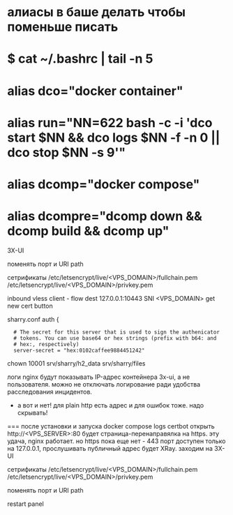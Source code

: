 # алиасы в баше делать чтобы поменьше писать
#
# $ cat ~/.bashrc | tail -n 5
# alias dco="docker container"
# alias run="NN=622 bash -c -i 'dco start $NN && dco logs $NN -f -n 0 || dco stop $NN -s 9'"
# alias dcomp="docker compose"
# alias dcompre="dcomp down && dcomp build && dcomp up"


3X-UI 

поменять порт
и URI path

сетрификаты
/etc/letsencrypt/live/<VPS_DOMAIN>/fullchain.pem
/etc/letsencrypt/live/<VPS_DOMAIN>/privkey.pem

inbound vless
client - flow
dest 127.0.0.1:10443
SNI <VPS_DOMAIN>
get new cert button

sharry.conf
    auth {

      # The secret for this server that is used to sign the authenicator
      # tokens. You can use base64 or hex strings (prefix with b64: and
      # hex:, respectively)
      server-secret = "hex:0102caffee9884451242"

chown 10001 srv/sharry/h2_data srv/sharry/files

логи nginx будут показывать IP-адрес контейнера 3x-ui, а не пользователя. можно не отключать логирование ради удобства расследования инцидентов.
- а вот и нет! для plain http есть адрес и для ошибок тоже. надо скрывать!

===
после установки и запуска
docker compose logs certbot
открыть http://<VPS_SERVER>:80
будет страница-перенаправялка на https. эту удача, nginx работает. но https пока еще нет - 443 порт доступен только на 127.0.0.1,
прослушивать публичный адрес будет XRay. заходим на 3X-UI

сетрификаты
/etc/letsencrypt/live/<VPS_DOMAIN>/fullchain.pem
/etc/letsencrypt/live/<VPS_DOMAIN>/privkey.pem

поменять порт и URI path

restart panel

